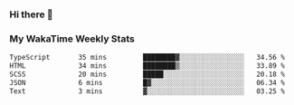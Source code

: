 ### Hi there 👋

<!--
**royschrauwen/royschrauwen** is a ✨ _special_ ✨ repository because its `README.md` (this file) appears on your GitHub profile.

Here are some ideas to get you started:

- 🔭 I’m currently working on ...
- 🌱 I’m currently learning ...
- 👯 I’m looking to collaborate on ...
- 🤔 I’m looking for help with ...
- 💬 Ask me about ...
- 📫 How to reach me: ...
- 😄 Pronouns: ...
- ⚡ Fun fact: ...
-->


### My WakaTime Weekly Stats
<!--START_SECTION:waka-->

```txt
TypeScript       35 mins         ████████▓░░░░░░░░░░░░░░░░   34.56 %
HTML             34 mins         ████████▒░░░░░░░░░░░░░░░░   33.89 %
SCSS             20 mins         █████░░░░░░░░░░░░░░░░░░░░   20.18 %
JSON             6 mins          █▓░░░░░░░░░░░░░░░░░░░░░░░   06.34 %
Text             3 mins          ▓░░░░░░░░░░░░░░░░░░░░░░░░   03.25 %
```

<!--END_SECTION:waka-->
